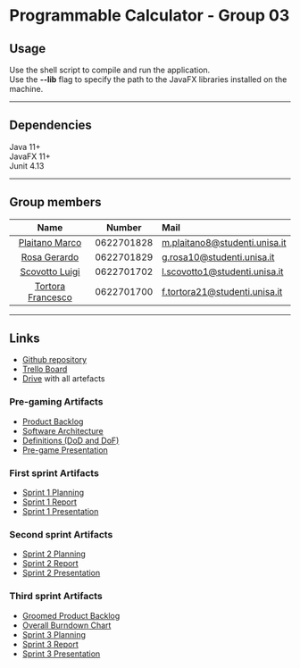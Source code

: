 # Programmable Calculator - Group 03

## Usage

Use the shell script to compile and run the application.<br>
Use the **--lib** flag to specify the path to the JavaFX libraries installed on
the machine.

- - - - - - - - - - - - - - - - - - - - - - - - -

## Dependencies

Java 11+<br>
JavaFX 11+<br>
Junit 4.13<br>

- - - - - - - - - - - - - - - - - - - - - - - - -

## Group members

|        Name         |   Number   |             Mail              |
| :-----------------: | :--------: | :---------------------------- |
| [Plaitano Marco]    | 0622701828 | m.plaitano8@studenti.unisa.it |
| [Rosa Gerardo]      | 0622701829 | g.rosa10@studenti.unisa.it    |
| [Scovotto Luigi]    | 0622701702 | l.scovotto1@studenti.unisa.it |
| [Tortora Francesco] | 0622701700 | f.tortora21@studenti.unisa.it |

- - - - - - - - - - - - - - - - - - - - - - - - -

## Links

- [Github repository](https://github.com/scov8/programmableCalculator-group03)
- [Trello Board](https://trello.com/b/f7cQ1FJC/programmablecalculator-group03)
- [Drive](https://drive.google.com/drive/folders/0AEyBDDBEprxOUk9PVA) with all artefacts

### Pre-gaming Artifacts

- [Product Backlog](https://docs.google.com/spreadsheets/d/1hBSgHJ_naUrz7ghP29Ye1BSbrADVjtwZYZNAcosv0PQ)
- [Software Architecture](https://docs.google.com/document/d/1JG7bsn5zQqxlGyGcuJduTEkOIrNe7QEFoSv9pv2tssI)
- [Definitions (DoD and DoF)](https://docs.google.com/document/d/1eAb5pADcYXQWzfbOE9y2qUr5z8HuJ4FVCwgIMkA8cqY)
- [Pre-game Presentation](https://docs.google.com/presentation/d/1vnU4Z_3b_uH50vDYvXI3b8XzxRlV7XhenMoz3sAuZ1E)

### First sprint Artifacts

- [Sprint 1 Planning](https://docs.google.com/spreadsheets/d/18hNtlU9wa_MnfH9v6yOKPqGHLL3XpmcKpdyDMSwGbTY)
- [Sprint 1 Report](https://docs.google.com/document/d/1NeOGMaTnVgOYUcX2Rh_Ip3HwU9sl3qco)
- [Sprint 1 Presentation](https://unisalerno-my.sharepoint.com/:p:/g/personal/f_tortora21_studenti_unisa_it/ETF5RFBh9nVMr7vO9iIEX_YB9wqAuucfLbu2wb0gHqg5sw?e=V5n78o)

### Second sprint Artifacts

- [Sprint 2 Planning](https://docs.google.com/spreadsheets/d/1WEpXgKkNOs7rqV6oadY9d5BRLVYHdJ_I1fZPsfcYpd8)
- [Sprint 2 Report](https://docs.google.com/document/d/1O3zJ1Dk3pUS5Q16nuuxXPq5GKQeRdQ1j)
- [Sprint 2 Presentation](https://unisalerno-my.sharepoint.com/:p:/g/personal/f_tortora21_studenti_unisa_it/ES1eLMC7Vv1Iri2YIL5upv4BOGsPJOxpjhti7nSWUFsz5A?e=FsZD3J)

### Third sprint Artifacts

- [Groomed Product Backlog](https://docs.google.com/spreadsheets/d/1CgNm93rCYhje33eAq2oPzbC2Dg6AZX5oCwtE-j6ViAQ)
- [Overall Burndown Chart](https://drive.google.com/file/d/1OTtzx8lgtL6PpoANRZH_VdTaX_hLPyjC/view)
- [Sprint 3 Planning](https://docs.google.com/spreadsheets/d/1C9XnzYWZlZT_OsTMde2xgawcK3mrqzf8d7zIL_CjVLA)
- [Sprint 3 Report](https://docs.google.com/document/d/1WTm8m58L1ABUUMRCT3yvReJCyFtSFacR/edit?usp=sharing&ouid=117174835629074448548&rtpof=true&sd=true)
- [Sprint 3 Presentation](https://unisalerno-my.sharepoint.com/:p:/g/personal/f_tortora21_studenti_unisa_it/EdqC3_-U6yZLnGJjWxoZnVsBvJZkeSkKRw6g4HHyZAtsXQ?e=FuLlP5)




[Plaitano Marco]:
https://github.com/marcoplaitano
"Github Profile"

[Rosa Gerardo]:
https://github.com/gerardorosa
"Github Profile"

[Scovotto Luigi]:
https://github.com/scov8
"Github Profile"

[Tortora Francesco]:
https://github.com/torx2a
"Github Profile"
